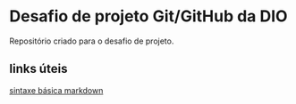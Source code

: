 # Desafio de projeto Git/GitHub da DIO
Repositório criado para o desafio de projeto.

## links úteis
[sintaxe básica markdown](https://www.markdownguide.org/basic-syntax/)
